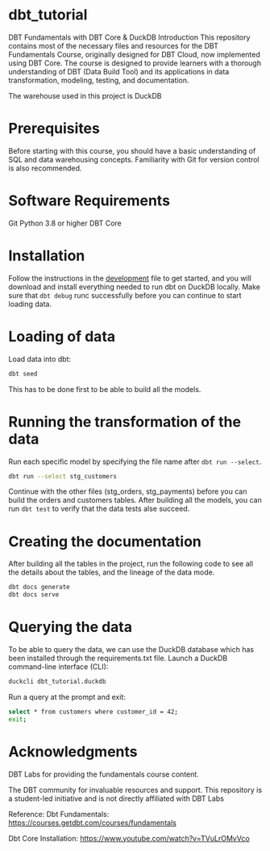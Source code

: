 # dbt_tutorial

DBT Fundamentals with DBT Core & DuckDB
Introduction
This repository contains most of the necessary files and resources for the DBT Fundamentals Course, originally designed for DBT Cloud, now implemented using DBT Core. The course is designed to provide learners with a thorough understanding of DBT (Data Build Tool) and its applications in data transformation, modeling, testing, and documentation.

The warehouse used in this project is DuckDB

# Prerequisites
Before starting with this course, you should have a basic understanding of SQL and data warehousing concepts. Familiarity with Git for version control is also recommended.

# Software Requirements
Git
Python 3.8 or higher
DBT Core

# Installation
Follow the instructions in the [development](docs/development.md) file to get started, and you will download and install everything needed to run dbt on DuckDB locally.
Make sure that ``` dbt debug ``` runc successfully before you can continue to start loading data.

# Loading of data
Load data into dbt:

```bash
dbt seed
```
This has to be done first to be able to build all the models.

# Running the transformation of the data

Run each specific model by specifying the file name after ``` dbt run --select ```.

```bash
dbt run --select stg_customers
```
Continue with the other files (stg_orders, stg_payments) before you can build the orders and customers tables.
After building all the models, you can run ``` dbt test ``` to verify that the data tests alse succeed.

# Creating the documentation

After building all the tables in the project, run the following code to see all the details about the tables, and the lineage of the data mode.

```bash
dbt docs generate 
dbt docs serve
```

# Querying the data

To be able to query the data, we can use the DuckDB database which has been installed through the requirements.txt file. 
Launch a DuckDB command-line interface (CLI):
```bash
duckcli dbt_tutorial.duckdb
```

Run a query at the prompt and exit:

```bash
select * from customers where customer_id = 42;
exit;
```

# Acknowledgments
DBT Labs for providing the fundamentals course content.

The DBT community for invaluable resources and support.
This repository is a student-led initiative and is not directly affiliated with DBT Labs

Reference:
Dbt Fundamentals: https://courses.getdbt.com/courses/fundamentals

Dbt Core Installation: https://www.youtube.com/watch?v=TVuLrOMvVco

